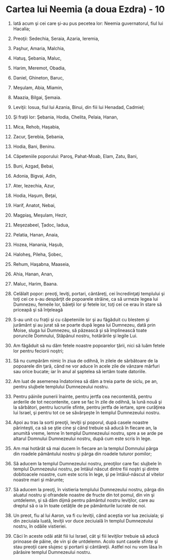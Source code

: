 # Cartea lui Neemia (a doua Ezdra) - 10

1. Iată acum şi cei care şi-au pus pecetea lor: Neemia guvernatorul, fiul lui Hacalia; 

2. Preoţii: Sedechia, Seraia, Azaria, Ieremia, 

3. Paşhur, Amaria, Malchia, 

4. Hatuş, Şebania, Maluc, 

5. Harim, Meremot, Obadia, 

6. Daniel, Ghineton, Baruc, 

7. Meşulam, Abia, Miamin, 

8. Maazia, Bilgai, Şemaia. 

9. Leviţii: Iosua, fiul lui Azania, Binui, din fiii lui Henadad, Cadmiel; 

10. Şi fraţii lor: Şebania, Hodia, Chelita, Pelaia, Hanan, 

11. Mica, Rehob, Haşabia, 

12. Zacur, Şerebia, Şebania, 

13. Hodia, Bani, Beninu. 

14. Căpeteniile poporului: Paroş, Pahat-Moab, Elam, Zatu, Bani, 

15. Buni, Azgad, Bebai, 

16. Adonia, Bigvai, Adin, 

17. Ater, Iezechia, Azur, 

18. Hodia, Haşum, Beţai, 

19. Harif, Anatot, Nebai, 

20. Magpiaş, Meşulam, Hezir, 

21. Meşezabeel, Ţadoc, Iadua, 

22. Pelatia, Hanan, Anaia, 

23. Hozea, Hanania, Haşub, 

24. Haloheş, Pileha, Şobec, 

25. Rehum, Haşabna, Maaseia, 

26. Ahia, Hanan, Anan, 

27. Maluc, Harim, Baana. 

28. Celălalt popor: preoţi, leviţi, portari, cântăreţi, cei încredinţaţi templului şi toţi cei ce s-au despărţit de popoarele străine, ca să urmeze legea lui Dumnezeu, femeile lor, băieţii lor şi fetele lor, toţi cei ce erau în stare să priceapă şi să înţeleagă 

29. S-au unit cu fraţii şi cu căpeteniile lor şi au făgăduit cu blestem şi jurământ şi au jurat să se poarte după legea lui Dumnezeu, dată prin Moise, sluga lui Dumnezeu, să păzească şi să împlinească toate poruncile Domnului, Stăpânul nostru, hotărârile şi legile Lui. 

30. Am făgăduit să nu dăm fetele noastre popoarelor ţării, nici să luăm fetele lor pentru feciorii noştri; 

31. Să nu cumpărăm nimic în ziua de odihnă, în zilele de sărbătoare de la popoarele din ţară, când ne vor aduce în acele zile de vânzare mărfuri sau orice bucate; iar în anul al şaptelea să iertăm toate datoriile. 

32. Am luat de asemenea îndatorirea să dăm a treia parte de siclu, pe an, pentru slujbele templului Dumnezeului nostru. 

33. Pentru pâinile punerii înainte, pentru jertfa cea necontenită, pentru arderile de tot necontenite, care se fac în zile de odihnă, la lună nouă şi la sărbători, pentru lucrurile sfinte, pentru jertfa de iertare, spre curăţirea lui Israel, şi pentru tot ce se săvârşeşte în templul Dumnezeului nostru. 

34. Apoi au tras la sorti preoţii, leviţii şi poporul, după casele noastre părinteşti, ca să se ştie cine şi când trebuie să aducă în fiecare an, la anumită vreme, lemne în templul Dumnezeului nostru, spre a se arde pe altarul Domnului Dumnezeului nostru, după cum este scris în lege. 

35. Am mai hotărât să mai ducem în fiecare an la templul Domnului pârga din roadele pământului nostru şi pârga din roadele tuturor pomilor; 

36. Să aducem la templul Dumnezeului nostru, preoţilor care fac slujbele în templul Dumnezeului nostru, pe întâiul născut dintre fiii noştri şi dintre dobitoacele noastre, cum este scris în lege, şi pe întâiul-născut al vitelor noastre mari şi mărunte; 

37. Să aducem la preoţi, în vistieria templului Dumnezeului nostru, pârga din aluatul nostru şi ofrandele noastre de fructe din tot pomul, din vin şi untdelemn, şi să dăm dijmă pentru pământul nostru leviţilor, care au dreptul să o ia în toate cetăţile de pe pământurile lucrate de noi. 

38. Un preot, fiu al lui Aaron, va fi cu leviţii, când aceştia vor lua zeciuiala; şi din zeciuiala luată, leviţii vor duce zeciuială în templul Dumnezeului nostru, în odăile vistieriei. 

39. Căci în aceste odăi atât fiii lui Israel, cât şi fiii leviţilor trebuie să aducă prinoase de pâine, de vin şi de untdelemn. Acolo sunt casele sfinte şi stau preoţii care slujesc şi portarii şi cântăreţii. Astfel noi nu vom lăsa în părăsire templul Dumnezeului nostru. 

